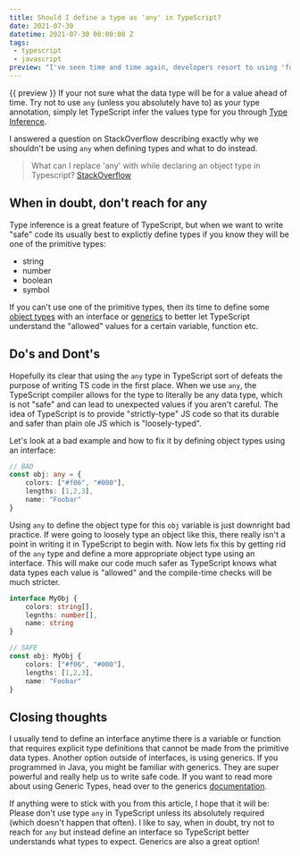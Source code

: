 ```yaml
---
title: Should I define a type as 'any' in TypeScript?
date: 2021-07-30
datetime: 2021-07-30 00:00:00 Z
tags:
 - typescript
 - javascript
preview: "I've seen time and time again, developers resort to using 'foo: any = bar;' instead of defining an explicit type for the value. Using 'any' is not safe (at all) and that's the whole point of TypeScript, to write safe code."
---
```


{{ preview }} If your not sure what the data type will be for a value ahead of time. Try not to use `any` (unless you absolutely have to) as your type annotation, simply let TypeScript infer the values type for you through [Type Inference](https://www.typescriptlang.org/docs/handbook/type-inference.html).


I answered a question on StackOverflow describing exactly why we shouldn't be using `any` when defining types and what to do instead. 

> What can I replace 'any' with while declaring an object type in Typescript? [StackOverflow](https://stackoverflow.com/questions/66594670/what-can-i-replace-any-with-while-declaring-an-object-type-in-typescript/66595023#66595023)


<h2 class="post-heading">When in doubt, don't reach for any</h2>

Type inference is a great feature of TypeScript, but when we want to write "safe" code its usually best to explictly define types if you know they will be one of the primitive types:

- string
- number
- boolean
- symbol

If you can't use one of the primitive types, then its time to define some [object types](https://www.typescriptlang.org/docs/handbook/2/objects.html) with an interface or [generics](https://www.typescriptlang.org/docs/handbook/2/generics.html) to better let TypeScript understand the "allowed" values for a certain variable, function etc.


<h2 class="post-heading">Do's and Dont's</h2>

Hopefully its clear that using the `any` type in TypeScript sort of defeats the purpose of writing TS code in the first place. When we use `any`, the TypeScript compiler allows for the type to literally be any data type, which is not "safe" and can lead to unexpected values if you aren't careful. The idea of TypeScript is to provide "strictly-type" JS code so that its durable and safer than plain ole JS which is "loosely-typed".

Let's look at a bad example and how to fix it by defining object types using an interface:

```ts
// BAD
const obj: any = {
    colors: ["#f06", "#000"],
    lengths: [1,2,3],
    name: "Foobar"
}
```

Using `any` to define the object type for this `obj` variable is just downright bad practice. If were going to loosely type an object like this, there really isn't a point in writing it in TypeScript to begin with. Now lets fix this by getting rid of the `any` type and define a more appropriate object type using an interface. This will make our code much safer as TypeScript knows what data types each value is "allowed" and the compile-time checks will be much stricter.

```ts
interface MyObj {
    colors: string[],
    legnths: number[],
    name: string
}

// SAFE
const obj: MyObj {
    colors: ["#f06", "#000"],
    lengths: [1,2,3],
    name: "Foobar"
}
```

<h2 class="post-heading">Closing thoughts</h2>

I usually tend to define an interface anytime there is a variable or function that requires explicit type definitions that cannot be made from the primitive data types. Another option outside of interfaces, is using generics. If you programmed in Java, you might be familiar with generics. They are super powerful and really help us to write safe code. If you want to read more about using Generic Types, head over to the generics [documentation](https://www.typescriptlang.org/docs/handbook/2/generics.html). 

If anything were to stick with you from this article, I hope that it will be: Please don't use type `any` in TypeScript unless its absolutely required (which doesn't happen that often). I like to say, when in doubt, try not to reach for `any` but instead define an interface so TypeScript better understands what types to expect. Generics are also a great option!
